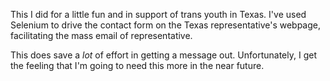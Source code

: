 This I did for a little fun and in support of trans youth in Texas. I've used Selenium to drive the contact form on the Texas representative's webpage, facilitating the mass email of representative. 

This does save a *lot* of effort in getting a message out. Unfortunately, I get the feeling that I'm going to need this more in the near future.  
